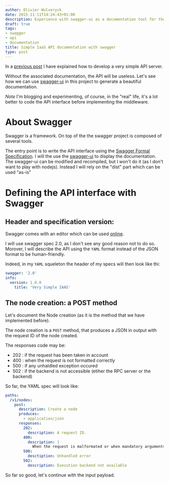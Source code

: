 ```yaml
---
author: Olivier Wulveryck
date: 2015-11-11T14:24:43+01:00
description: Experience with swagger-ui as a documentation tool for the simple iaas api
draft: true
tags:
- swagger
- api
- documentation
title: Simple IaaS API documentation with swagger
type: post
---
```


In a [previous post](http://blog.owulveryck.info/2015/11/10/iaas-like-restfull-api-based-on-microservices/) I have explained how to develop a very simple API server.

Without the associated documentation, the API will be useless. Let's see how we can use [swagger-ui](https://github.com/swagger-api/swagger-ui) 
in this project to generate a beautiful documentation.

*Note* I'm blogging and experimenting, of course, in the "real" life, it's a lot better to code the API interface before implementing the middleware.

# About Swagger

Swagger is a framework. On top of the the swagger project is composed of several tools.

The entry point is to write the API interface using the [Swagger Formal Specification](http://swagger.io/specification/). I will the use the [swagger-ui](https://github.com/swagger-api/swagger-ui) to display the documentation.
The swagger-ui can be modified and recompiled, but I won't do it (as I don't want to play with nodejs). Instead I will rely on the "dist" part which can be used "as-is"


# Defining the API interface with Swagger

## Header and specification version:

Swagger comes with an editor which can be used [online](http://editor.swagger.io/#/).

I will use swagger spec 2.0, as I don't see any good reason not to do so. Morover, I will describe the API using the `YAML` format instead of the JSON format to be human-friendly.

Indeed, in my `YAML` squeleton the header of my specs will then look like thi:

```yaml
swagger: '2.0'
info:
  version: 1.0.0
    title: 'Very Simple IAAS'
```

## The node creation: a POST method
Let's document the Node creation (as it is the method that we have implemented before).

The node creation is a `POST` method, that produces a JSON in output with the request ID of the node created.

The responses code may be:

* 202 : if the request has been taken in account
* 400 : when the request is not formatted correctly
* 500 : if any unhaldled exception occured
* 502 : if the backend is not accessible (etiher the RPC server or the backend)

So far, the YAML spec will look like:
```yaml
paths:
  /v1/nodes:
    post:
      description: Create a node
      produces:
        - application/json
      responses:
        202:
          description: A request ID.
        400:
          description: |
            When the request is malformated or when mandatory arguments are missing
        500:
          desctiption: Unhandled error
        502:
          description: Execution backend not available
```

So far so good, let's continue with the input payload.


